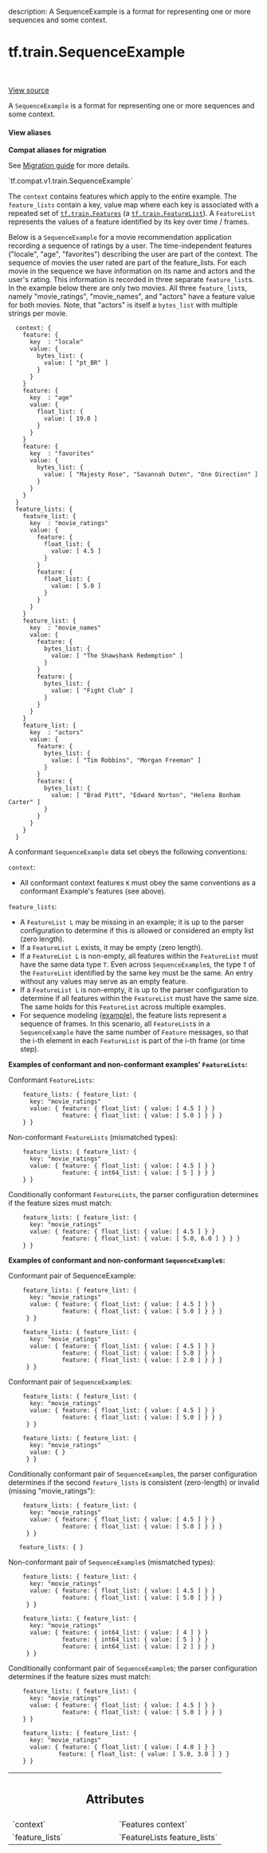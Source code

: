 description: A SequenceExample is a format for representing one or more sequences and some context.

<div itemscope itemtype="http://developers.google.com/ReferenceObject">
<meta itemprop="name" content="tf.train.SequenceExample" />
<meta itemprop="path" content="Stable" />
</div>

# tf.train.SequenceExample

<!-- Insert buttons and diff -->

<table class="tfo-notebook-buttons tfo-api nocontent" align="left">

</table>

<a target="_blank" href="/code/stable/tensorflow/core/example/example.proto">View source</a>



A `SequenceExample` is a format for representing one or more sequences and some context.

<section class="expandable">
  <h4 class="showalways">View aliases</h4>
  <p>
<b>Compat aliases for migration</b>
<p>See
<a href="https://www.tensorflow.org/guide/migrate">Migration guide</a> for
more details.</p>
<p>`tf.compat.v1.train.SequenceExample`</p>
</p>
</section>

<!-- Placeholder for "Used in" -->

The `context` contains features which apply to the entire
example. The `feature_lists` contain a key, value map where each key is
associated with a repeated set of <a href="../../tf/train/Features.md"><code>tf.train.Features</code></a> (a <a href="../../tf/train/FeatureList.md"><code>tf.train.FeatureList</code></a>).
A `FeatureList` represents the values of a feature identified by its key
over time / frames.

Below is a `SequenceExample` for a movie recommendation application recording a
sequence of ratings by a user. The time-independent features ("locale",
"age", "favorites") describing the user are part of the context. The sequence
of movies the user rated are part of the feature_lists. For each movie in the
sequence we have information on its name and actors and the user's rating.
This information is recorded in three separate `feature_list`s.
In the example below there are only two movies. All three `feature_list`s,
namely "movie_ratings", "movie_names", and "actors" have a feature value for
both movies. Note, that "actors" is itself a `bytes_list` with multiple
strings per movie.

```
  context: {
    feature: {
      key  : "locale"
      value: {
        bytes_list: {
          value: [ "pt_BR" ]
        }
      }
    }
    feature: {
      key  : "age"
      value: {
        float_list: {
          value: [ 19.0 ]
        }
      }
    }
    feature: {
      key  : "favorites"
      value: {
        bytes_list: {
          value: [ "Majesty Rose", "Savannah Outen", "One Direction" ]
        }
      }
    }
  }
  feature_lists: {
    feature_list: {
      key  : "movie_ratings"
      value: {
        feature: {
          float_list: {
            value: [ 4.5 ]
          }
        }
        feature: {
          float_list: {
            value: [ 5.0 ]
          }
        }
      }
    }
    feature_list: {
      key  : "movie_names"
      value: {
        feature: {
          bytes_list: {
            value: [ "The Shawshank Redemption" ]
          }
        }
        feature: {
          bytes_list: {
            value: [ "Fight Club" ]
          }
        }
      }
    }
    feature_list: {
      key  : "actors"
      value: {
        feature: {
          bytes_list: {
            value: [ "Tim Robbins", "Morgan Freeman" ]
          }
        }
        feature: {
          bytes_list: {
            value: [ "Brad Pitt", "Edward Norton", "Helena Bonham Carter" ]
          }
        }
      }
    }
  }
```

A conformant `SequenceExample` data set obeys the following conventions:

`context`:

  - All conformant context features `K` must obey the same conventions as
    a conformant Example's features (see above).

`feature_lists`:

  - A `FeatureList L` may be missing in an example; it is up to the
    parser configuration to determine if this is allowed or considered
    an empty list (zero length).
  - If a `FeatureList L` exists, it may be empty (zero length).
  - If a `FeatureList L` is non-empty, all features within the `FeatureList`
    must have the same data type `T`. Even across `SequenceExample`s, the type `T`
    of the `FeatureList` identified by the same key must be the same. An entry
    without any values may serve as an empty feature.
  - If a `FeatureList L` is non-empty, it is up to the parser configuration
    to determine if all features within the `FeatureList` must
    have the same size.  The same holds for this `FeatureList` across multiple
    examples.
  - For sequence modeling ([example](https://github.com/tensorflow/nmt)), the
    feature lists represent a sequence of frames. In this scenario, all
    `FeatureList`s in a `SequenceExample` have the same number of `Feature`
    messages, so that the i-th element in each `FeatureList` is part of the
    i-th frame (or time step).

**Examples of conformant and non-conformant examples' `FeatureLists`:**

Conformant `FeatureLists`:

```
    feature_lists: { feature_list: {
      key: "movie_ratings"
      value: { feature: { float_list: { value: [ 4.5 ] } }
               feature: { float_list: { value: [ 5.0 ] } } }
    } }
```

Non-conformant `FeatureLists` (mismatched types):

```
    feature_lists: { feature_list: {
      key: "movie_ratings"
      value: { feature: { float_list: { value: [ 4.5 ] } }
               feature: { int64_list: { value: [ 5 ] } } }
    } }
```

Conditionally conformant `FeatureLists`, the parser configuration determines
if the feature sizes must match:

```
    feature_lists: { feature_list: {
      key: "movie_ratings"
      value: { feature: { float_list: { value: [ 4.5 ] } }
               feature: { float_list: { value: [ 5.0, 6.0 ] } } }
    } }
```

**Examples of conformant and non-conformant `SequenceExample`s:**

Conformant pair of SequenceExample:

```
    feature_lists: { feature_list: {
      key: "movie_ratings"
      value: { feature: { float_list: { value: [ 4.5 ] } }
               feature: { float_list: { value: [ 5.0 ] } } }
     } }

    feature_lists: { feature_list: {
      key: "movie_ratings"
      value: { feature: { float_list: { value: [ 4.5 ] } }
               feature: { float_list: { value: [ 5.0 ] } }
               feature: { float_list: { value: [ 2.0 ] } } }
     } }
```

Conformant pair of `SequenceExample`s:

```
    feature_lists: { feature_list: {
      key: "movie_ratings"
      value: { feature: { float_list: { value: [ 4.5 ] } }
               feature: { float_list: { value: [ 5.0 ] } } }
     } }

    feature_lists: { feature_list: {
      key: "movie_ratings"
      value: { }
     } }
```

Conditionally conformant pair of `SequenceExample`s, the parser configuration
determines if the second `feature_lists` is consistent (zero-length) or
invalid (missing "movie_ratings"):

```
    feature_lists: { feature_list: {
      key: "movie_ratings"
      value: { feature: { float_list: { value: [ 4.5 ] } }
               feature: { float_list: { value: [ 5.0 ] } } }
     } }

   feature_lists: { }
```

Non-conformant pair of `SequenceExample`s (mismatched types):

```
    feature_lists: { feature_list: {
      key: "movie_ratings"
      value: { feature: { float_list: { value: [ 4.5 ] } }
               feature: { float_list: { value: [ 5.0 ] } } }
     } }

    feature_lists: { feature_list: {
      key: "movie_ratings"
      value: { feature: { int64_list: { value: [ 4 ] } }
               feature: { int64_list: { value: [ 5 ] } }
               feature: { int64_list: { value: [ 2 ] } } }
     } }
```

Conditionally conformant pair of `SequenceExample`s; the parser configuration
determines if the feature sizes must match:

```
    feature_lists: { feature_list: {
      key: "movie_ratings"
      value: { feature: { float_list: { value: [ 4.5 ] } }
               feature: { float_list: { value: [ 5.0 ] } } }
    } }

    feature_lists: { feature_list: {
      key: "movie_ratings"
      value: { feature: { float_list: { value: [ 4.0 ] } }
              feature: { float_list: { value: [ 5.0, 3.0 ] } }
    } }
```



<!-- Tabular view -->
 <table class="responsive fixed orange">
<colgroup><col width="214px"><col></colgroup>
<tr><th colspan="2"><h2 class="add-link">Attributes</h2></th></tr>

<tr>
<td>
`context`
</td>
<td>
`Features context`
</td>
</tr><tr>
<td>
`feature_lists`
</td>
<td>
`FeatureLists feature_lists`
</td>
</tr>
</table>



